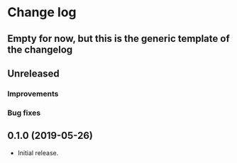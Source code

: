 # Change log

## Empty for now, but this is the generic template of the changelog

## Unreleased

### Improvements


### Bug fixes


## 0.1.0 (2019-05-26)

* Initial release.
